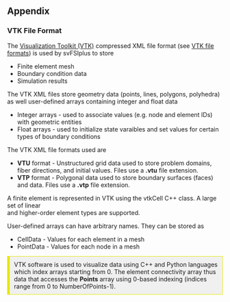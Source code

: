 
<h2> Appendix </h2> 

<!-- =================================================================== -->
<!-- ========================== VTK File Format ======================== -->
<!-- =================================================================== -->

<h3 id="appendix_vtk_file_format"> VTK File Format </h3> 
The <a href="https://docs.vtk.org/en/latest/"> Visualization Toolkit (VTK)</a> compressed XML file format
(see <a href="https://docs.vtk.org/en/latest/design_documents/VTKFileFormats.html"> VTK file formats</a>)
is used by svFSIplus to store
<br>
<ul style="list-style-type:disc;">
<li> Finite element mesh </i>
<li> Boundary condition data </i>
<li> Simulation results </i>
</ul>

The VTK XML files store geometry data (points, lines, polygons, polyhedra) as well user-defined arrays
containing integer and float data

<ul style="list-style-type:disc;">
<li> Integer arrays - used to associate values (e.g. node and element IDs) with geometric entities </i>
<li> Float arrays - used to initialize state varaibles and set values for certain types of boundary conditions </i>
</ul>

The VTK XML file formats used are
<ul style="list-style-type:disc;">
<li> <strong>VTU</strong> format - Unstructured grid data used to store problem domains, fiber directions, and initial values. Files use a <strong>.vtu</strong> file extension. </li> 
<li> <strong>VTP</strong> format - Polygonal data used to store boundary surfaces (faces) and data. Files use a <strong>.vtp</strong> file extension.</li> 
</ul> 

A finite element is represented in VTK using the vtkCell C++ class. A large set of linear  
and higher-order element types are supported.

User-defined arrays can have arbitrary names. They can be stored as 
<ul style="list-style-type:disc;">
<li> CellData - Values for each element in a mesh </li> 
<li> PointData - Values for each node in a mesh </li> 
</ul>

<div style="background-color: #F0F0F0; padding: 10px; border: 1px solid #e6e600; border-left: 6px solid #e6e600">
VTK software is used to visualize data using C++ and Python languages which index arrays starting from 0.
The element connectivity array thus data that accesses the <strong>Points</strong> array using 0-based indexing
(indices range from 0 to NumberOfPoints-1).
</div>

